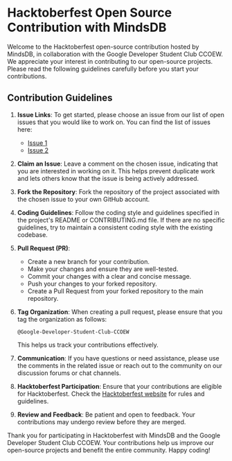 # Hacktoberfest Open Source Contribution with MindsDB

Welcome to the Hacktoberfest open-source contribution hosted by MindsDB, in collaboration with the Google Developer Student Club CCOEW. We appreciate your interest in contributing to our open-source projects. Please read the following guidelines carefully before you start your contributions.

## Contribution Guidelines

1. **Issue Links**: To get started, please choose an issue from our list of open issues that you would like to work on. You can find the list of issues here:
   - [Issue 1](https://github.com/mindsdb/mindsdb/contribute)
   - [Issue 2](https://github.com/mindsdb/mindsdb/issues?q=is%3Aopen+is%3Aissue+label%3Aapp-integration)

2. **Claim an Issue**: Leave a comment on the chosen issue, indicating that you are interested in working on it. This helps prevent duplicate work and lets others know that the issue is being actively addressed.

3. **Fork the Repository**: Fork the repository of the project associated with the chosen issue to your own GitHub account.

4. **Coding Guidelines**: Follow the coding style and guidelines specified in the project's README or CONTRIBUTING.md file. If there are no specific guidelines, try to maintain a consistent coding style with the existing codebase.

5. **Pull Request (PR)**:
   - Create a new branch for your contribution.
   - Make your changes and ensure they are well-tested.
   - Commit your changes with a clear and concise message.
   - Push your changes to your forked repository.
   - Create a Pull Request from your forked repository to the main repository.

6. **Tag Organization**: When creating a pull request, please ensure that you tag the organization as follows:
   ```
   @Google-Developer-Student-Club-CCOEW
   ```
   This helps us track your contributions effectively.

7. **Communication**: If you have questions or need assistance, please use the comments in the related issue or reach out to the community on our discussion forums or chat channels.

8. **Hacktoberfest Participation**: Ensure that your contributions are eligible for Hacktoberfest. Check the [Hacktoberfest website](https://hacktoberfest.digitalocean.com/) for rules and guidelines.

9. **Review and Feedback**: Be patient and open to feedback. Your contributions may undergo review before they are merged.

Thank you for participating in Hacktoberfest with MindsDB and the Google Developer Student Club CCOEW. Your contributions help us improve our open-source projects and benefit the entire community. Happy coding!